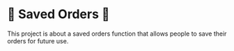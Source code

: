 # 🍟 Saved Orders 🍔


This project is about a saved orders function that allows people to save their orders for future use.
